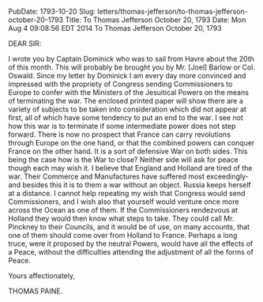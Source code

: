 PubDate: 1793-10-20
Slug: letters/thomas-jefferson/to-thomas-jefferson-october-20-1793
Title: To Thomas Jefferson  October 20, 1793
Date: Mon Aug  4 09:08:56 EDT 2014
   To Thomas Jefferson  October 20, 1793

   DEAR SIR:

   I wrote you by Captain Dominick who was to sail from Havre about the 20th
   of this month. This will probably be brought you by Mr. [Joel] Barlow or
   Col. Oswald. Since my letter by Dominick I am every day more convinced and
   impressed with the propriety of Congress sending Commissioners to Europe
   to confer with the Ministers of the Jesuitical Powers on the means of
   terminating the war. The enclosed printed paper will show there are a
   variety of subjects to be taken into consideration which did not appear at
   first, all of which have some tendency to put an end to the war. I see not
   how this war is to terminate if some intermediate power does not step
   forward. There is now no prospect that France can carry revolutions
   through Europe on the one hand, or that the combined powers can conquer
   France on the other hand. It is a sort of defensive War on both sides.
   This being the case how is the War to close? Neither side will ask for
   peace though each may wish it. I believe that England and Holland are
   tired of the war. Their Commerce and Manufactures have suffered most
   exceedingly-and besides this it is to them a war without an object. Russia
   keeps herself at a distance. I cannot help repeating my wish that Congress
   would send Commissioners, and I wish also that yourself would venture once
   more across the Ocean as one of them. If the Commissioners rendezvous at
   Holland they would then know what steps to take. They could call Mr.
   Pinckney to their Councils, and it would be of use, on many accounts, that
   one of them should come over from Holland to France. Perhaps a long truce,
   were it proposed by the neutral Powers, would have all the effects of a
   Peace, without the difficulties attending the adjustment of all the forms
   of Peace.

   Yours affectionately,

   THOMAS PAINE.

    

    
